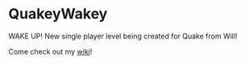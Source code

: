 # QuakeyWakey
WAKE UP! New single player level being created for Quake from Will!

Come check out my [wiki](https://github.com/thetimelords12/QuakeyWakey/wiki)!
